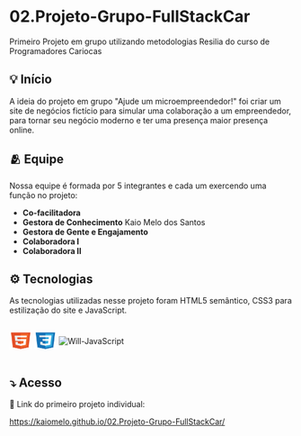 # 02.Projeto-Grupo-FullStackCar
Primeiro Projeto em grupo utilizando metodologias Resilia do curso de Programadores Cariocas

 ## 💡 Início 

A ideia do projeto em grupo "Ajude um microempreendedor!" foi criar um site de negócios fictício para simular uma colaboração a um empreendedor, para tornar seu negócio moderno e ter uma presença maior presença online. 

## 🫂 Equipe

Nossa equipe é formada por 5 integrantes e cada um exercendo uma função no projeto:

<ul>
  <li><strong>Co-facilitadora</strong></li>
  <li><strong>Gestora
de Conhecimento</strong> Kaio Melo dos Santos</li>
  <li><strong>Gestora de
Gente e Engajamento</strong></li>
  <li><strong>Colaboradora I</strong></li>
  <li><strong>Colaboradora II</strong></li>
</ul>

## ⚙ Tecnologias

As tecnologias utilizadas nesse projeto foram HTML5 semântico, CSS3 para estilização do site e JavaScript.
<div style="display: inline_block"><br>
<img align="center" alt="Will-HTML" height="30" width="40" src="https://raw.githubusercontent.com/devicons/devicon/master/icons/html5/html5-original.svg">
<img align="center" alt="Will-CSS" height="30" width="40" src="https://raw.githubusercontent.com/devicons/devicon/master/icons/css3/css3-original.svg">
<img align="center" alt="Will-JavaScript" height="30" width="40" src="https://cdn.jsdelivr.net/gh/devicons/devicon/icons/javascript/javascript-original.svg" />
</div><br>

## ⤵ Acesso

📌 Link do primeiro projeto individual:

https://kaiomelo.github.io/02.Projeto-Grupo-FullStackCar/
